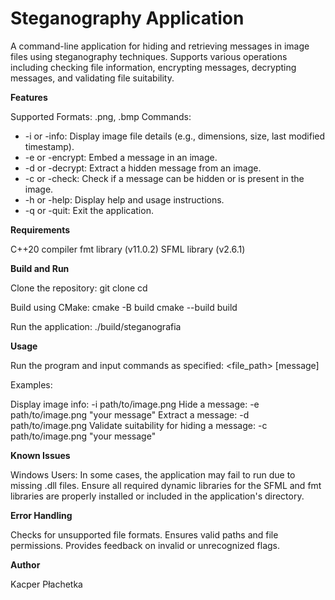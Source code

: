 # Steganography Application

A command-line application for hiding and retrieving messages in image files using steganography techniques. 
Supports various operations including checking file information, encrypting messages, decrypting messages, and validating file suitability.

**Features**

Supported Formats: .png, .bmp
Commands:
- -i or -info: Display image file details (e.g., dimensions, size, last modified timestamp).
- -e or -encrypt: Embed a message in an image.
- -d or -decrypt: Extract a hidden message from an image.
- -c or -check: Check if a message can be hidden or is present in the image.
- -h or -help: Display help and usage instructions.
- -q or -quit: Exit the application.

**Requirements**

C++20 compiler
fmt library (v11.0.2)
SFML library (v2.6.1)

**Build and Run**

Clone the repository:
git clone <repository-url>
cd <repository-name>

Build using CMake:
cmake -B build
cmake --build build

Run the application:
./build/steganografia

**Usage**

Run the program and input commands as specified:
<flag> <file_path> [message]

Examples:

Display image info: -i path/to/image.png
Hide a message: -e path/to/image.png "your message"
Extract a message: -d path/to/image.png
Validate suitability for hiding a message: -c path/to/image.png "your message"

**Known Issues**

Windows Users: In some cases, the application may fail to run due to missing .dll files. Ensure all required dynamic libraries for the SFML and fmt libraries are properly installed or included in the application's directory.

**Error Handling**

Checks for unsupported file formats.
Ensures valid paths and file permissions.
Provides feedback on invalid or unrecognized flags.

**Author**

Kacper Płachetka